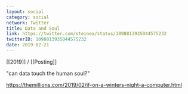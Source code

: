 ```yaml
---
layout: social
category: social
network: Twitter
title: Data and Soul
link: https://twitter.com/steinea/status/1098813935044575232
twitterID: 1098813935044575232
date: 2019-02-21
---
```


[[2019]] / [[Posting]]

"can data touch the human soul?"

<https://themillions.com/2019/02/if-on-a-winters-night-a-computer.html>
